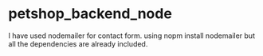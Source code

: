 # petshop_backend_node
I have used nodemailer for contact form. using nopm install nodemailer but all the dependencies are already included.
